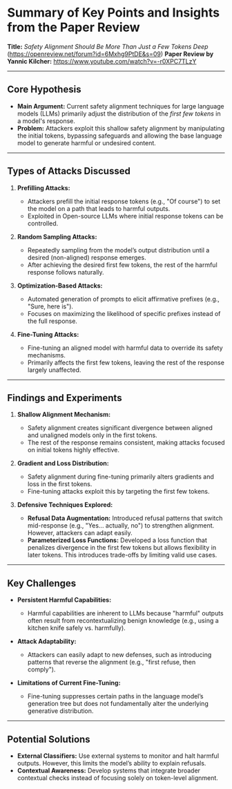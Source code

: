 # Summary of Key Points and Insights from the Paper Review

**Title:** *Safety Alignment Should Be More Than Just a Few Tokens Deep* (https://openreview.net/forum?id=6Mxhg9PtDE&s=09)
**Paper Review by Yannic Kilcher:** https://www.youtube.com/watch?v=-r0XPC7TLzY

---

## Core Hypothesis
- **Main Argument:** Current safety alignment techniques for large language models (LLMs) primarily adjust the distribution of the *first few tokens* in a model's response.
- **Problem:** Attackers exploit this shallow safety alignment by manipulating the initial tokens, bypassing safeguards and allowing the base language model to generate harmful or undesired content.

---

## Types of Attacks Discussed
1. **Prefilling Attacks:**  
   - Attackers prefill the initial response tokens (e.g., "Of course") to set the model on a path that leads to harmful outputs.
   - Exploited in Open-source LLMs where initial response tokens can be controlled.

2. **Random Sampling Attacks:**  
   - Repeatedly sampling from the model’s output distribution until a desired (non-aligned) response emerges.
   - After achieving the desired first few tokens, the rest of the harmful response follows naturally.

3. **Optimization-Based Attacks:**  
   - Automated generation of prompts to elicit affirmative prefixes (e.g., "Sure, here is").
   - Focuses on maximizing the likelihood of specific prefixes instead of the full response.

4. **Fine-Tuning Attacks:**  
   - Fine-tuning an aligned model with harmful data to override its safety mechanisms.
   - Primarily affects the first few tokens, leaving the rest of the response largely unaffected.

---

## Findings and Experiments
1. **Shallow Alignment Mechanism:**  
   - Safety alignment creates significant divergence between aligned and unaligned models only in the first tokens.
   - The rest of the response remains consistent, making attacks focused on initial tokens highly effective.

2. **Gradient and Loss Distribution:**  
   - Safety alignment during fine-tuning primarily alters gradients and loss in the first tokens.
   - Fine-tuning attacks exploit this by targeting the first few tokens.

3. **Defensive Techniques Explored:**  
   - **Refusal Data Augmentation:** Introduced refusal patterns that switch mid-response (e.g., "Yes... actually, no") to strengthen alignment. However, attackers can adapt easily.
   - **Parameterized Loss Functions:** Developed a loss function that penalizes divergence in the first few tokens but allows flexibility in later tokens. This introduces trade-offs by limiting valid use cases.

---

## Key Challenges
- **Persistent Harmful Capabilities:**  
  - Harmful capabilities are inherent to LLMs because "harmful" outputs often result from recontextualizing benign knowledge (e.g., using a kitchen knife safely vs. harmfully).

- **Attack Adaptability:**  
  - Attackers can easily adapt to new defenses, such as introducing patterns that reverse the alignment (e.g., "first refuse, then comply").

- **Limitations of Current Fine-Tuning:**  
  - Fine-tuning suppresses certain paths in the language model’s generation tree but does not fundamentally alter the underlying generative distribution.

---

## Potential Solutions
   - **External Classifiers:** Use external systems to monitor and halt harmful outputs. However, this limits the model’s ability to explain refusals.  
   - **Contextual Awareness:** Develop systems that integrate broader contextual checks instead of focusing solely on token-level alignment.
